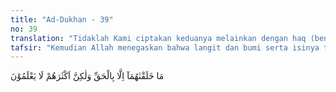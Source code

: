 ```yaml
---
title: "Ad-Dukhan - 39"
no: 39
translation: "Tidaklah Kami ciptakan keduanya melainkan dengan haq (benar), tetapi kebanyakan mereka tidak mengetahui."
tafsir: "Kemudian Allah menegaskan bahwa langit dan bumi serta isinya tidak diciptakan, kecuali (sebagai makhluk) tunduk kepada ketentuan-ketentuan yang benar dari Allah. Semuanya wajib tunduk kepada ketentuan-ketentuan yang berlaku dan yang telah ditetapkan. Jika salah satu makhluk Tuhan menyimpang atau tidak melaksanakan ketentuan-ketentuan itu, maka ia akan merasakan akibat dari penyimpangan itu. Seperti pohon pisang yang termasuk tanaman yang tumbuh di tempat yang cukup air. Jika tumbuh di tanah kering atau padang pasir, ia akan mati. Demikian pula halnya dengan ikan; ia ditetapkan hidup dalam air. Jika ia meloncat ke darat, ia pun akan mati. Demikian hukum Allah yang berlaku bagi seluruh makhluk-Nya.\n\nDari keterangan di atas, dapat diambil kesimpulan bahwa penciptanya adalah zat yang Maha Esa lagi Mahakuasa dan Mahabijaksana, karena itu segala makhluk ciptaan-Nya wajib tunduk dan patuh kepada hukum-hukum-Nya itu baik secara sadar maupun terpaksa. Karena semua makhluk itu diciptakan berdasarkan iradah-Nya, maka berdasarkan iradah-Nya pulalah makhluk itu kembali kepada-Nya nanti. Yang demikian itu terjadi karena kemahaagungan dan kemahaperkasaan-Nya.\n\nMakhluk Allah yang beraneka ragam dan tidak terhitung banyaknya itu merupakan tanda-tanda kekuasaan Allah yang dapat dijadikan bahan pemikiran bagi orang yang ingin mencari kebenaran. Dengan memperhatikan tanda-tanda kekuasaan-Nya itu, orang dapat mengenal dan mengetahui betapa agung dan betapa luas ilmu penciptanya.\n\nKemudian Allah menyayangkan sikap orang-orang musyrik yang tidak mau memahami tanda-tanda kebesaran dan kekuasaan Allah yang ada di alam ini. Sikap mereka tampak di waktu mereka mendustakan kenabian Muhammad saw dan mengingkari hari kebangkitan. Sikap itu timbul karena kesombongan dan ketakaburan yang ada pada diri mereka sehingga menutupi kejernihan pikiran mereka. Akibatnya, mereka bertambah jauh dari rahmat Allah dan semakin tenggelam dalam lembah kedurhakaan."
---
```


مَا خَلَقْنٰهُمَآ اِلَّا بِالْحَقِّ وَلٰكِنَّ اَكْثَرَهُمْ لَا يَعْلَمُوْنَ
